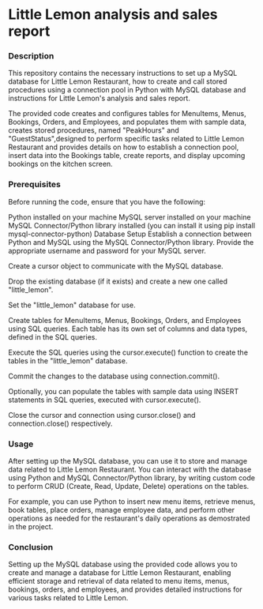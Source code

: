# Little Lemon analysis and sales report
### Description
This repository contains the necessary instructions to set up a MySQL database for Little Lemon Restaurant, 
how to create and call stored procedures using a connection pool in Python with MySQL database and instructions for Little Lemon's analysis and sales report.

The provided code creates and configures tables for MenuItems, Menus, Bookings, Orders, and Employees, and populates them with sample data,
creates stored procedures, named "PeakHours" and "GuestStatus",designed to perform specific tasks related to Little Lemon Restaurant and 
provides details on how to establish a connection pool, insert data into the Bookings table, create reports, and display upcoming bookings on the kitchen screen.

### Prerequisites
Before running the code, ensure that you have the following:

Python installed on your machine
MySQL server installed on your machine
MySQL Connector/Python library installed (you can install it using pip install mysql-connector-python)
Database Setup
Establish a connection between Python and MySQL using the MySQL Connector/Python library. Provide the appropriate username and password for your MySQL server.

Create a cursor object to communicate with the MySQL database.

Drop the existing database (if it exists) and create a new one called "little_lemon".

Set the "little_lemon" database for use.

Create tables for MenuItems, Menus, Bookings, Orders, and Employees using SQL queries. Each table has its own set of columns and data types, defined in the SQL queries.

Execute the SQL queries using the cursor.execute() function to create the tables in the "little_lemon" database.

Commit the changes to the database using connection.commit().

Optionally, you can populate the tables with sample data using INSERT statements in SQL queries, executed with cursor.execute().

Close the cursor and connection using cursor.close() and connection.close() respectively.

### Usage
After setting up the MySQL database, you can use it to store and manage data related to Little Lemon Restaurant. 
You can interact with the database using Python and MySQL Connector/Python library, by writing custom code to perform CRUD (Create, Read, Update, Delete) 
operations on the tables.

For example, you can use Python to insert new menu items, retrieve menus, book tables, place orders, manage employee data, 
and perform other operations as needed for the restaurant's daily operations as demostrated in the project.

### Conclusion
Setting up the MySQL database using the provided code allows you to create and manage a database for Little Lemon Restaurant, 
enabling efficient storage and retrieval of data related to menu items, menus, bookings, orders, and employees, 
and provides detailed instructions for various tasks related to Little Lemon.
